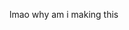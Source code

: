 lmao why am i making this
<!---
spIoopy/spIoopy is a ✨ special ✨ repository because its `README.md` (this file) appears on your GitHub profile.
You can click the Preview link to take a look at your changes.
--->
